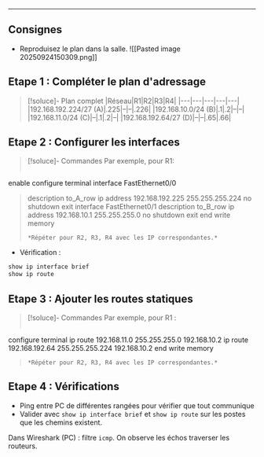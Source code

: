 ___
## Consignes
 - Reproduisez le plan dans la salle.
![[Pasted image 20250924150309.png]]

## Etape 1 : Compléter le plan d'adressage
> [!soluce]- Plan complet
> |Réseau|R1|R2|R3|R4|
> |---|---|---|---|---|
> |192.168.192.224/27 (A)|.225|–|–|.226|
> |192.168.10.0/24 (B)|.1|.2|–|–|
> |192.168.11.0/24 (C)|–|.1|.2|–|
> |192.168.192.64/27 (D)|–|–|.65|.66|

## Etape 2 : Configurer les interfaces
> [!soluce]- Commandes
> Par exemple, pour R1:
> ``` cisco
enable
configure terminal
interface FastEthernet0/0
>  description to_A_row
 ip address 192.168.192.225 255.255.255.224
 no shutdown
exit
interface FastEthernet0/1
>  description to_B_row
 ip address 192.168.10.1 255.255.255.0
 no shutdown
exit
end
write memory 
> ```
> *Répéter pour R2, R3, R4 avec les IP correspondantes.*

 - Vérification :
``` bash
show ip interface brief
show ip route
```

## Etape 3 : Ajouter les routes statiques
> [!soluce]- Commandes
> Par exemple, pour R1 :
> ``` cisco
configure terminal
ip route 192.168.11.0 255.255.255.0 192.168.10.2
ip route 192.168.192.64 255.255.255.224 192.168.10.2
end
write memory
> ```
> *Répéter pour R2, R3, R4 avec les IP correspondantes.*

## Etape 4 : Vérifications
- Ping entre PC de différentes rangées pour vérifier que tout communique
- Valider avec `show ip interface brief` et `show ip route` sur les postes que les chemins existent.

Dans Wireshark (PC) : filtre `icmp`. On observe les échos traverser les routeurs.
